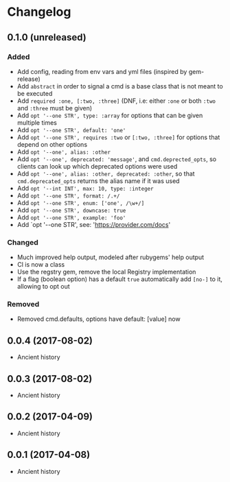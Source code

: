 # Changelog

## 0.1.0 (unreleased)

### Added

* Add config, reading from env vars and yml files (inspired by gem-release)
* Add `abstract` in order to signal a cmd is a base class that is not meant to be executed
* Add `required :one, [:two, :three]` (DNF, i.e: either `:one` or both `:two` and `:three` must be given)
* Add `opt '--one STR', type: :array` for options that can be given multiple times
* Add `opt '--one STR', default: 'one'`
* Add `opt '--one STR', requires :two` or `[:two, :three]` for options that depend on other options
* Add `opt '--one', alias: :other`
* Add `opt '--one', deprecated: 'message'`, and `cmd.deprected_opts`, so clients can look up which deprecated options were used
* Add `opt '--one', alias: :other, deprecated: :other`, so that `cmd.deprecated_opts` returns the alias name if it was used
* Add `opt '--int INT', max: 10, type: :integer`
* Add `opt '--one STR', format: /.+/`
* Add `opt '--one STR', enum: ['one', /\w+/]`
* Add `opt '--one STR', downcase: true`
* Add `opt '--one STR', example: 'foo'`
* Add `opt '--one STR', see: 'https://provider.com/docs'

### Changed

* Much improved help output, modeled after rubygems' help output
* Cl is now a class
* Use the regstry gem, remove the local Registry implementation
* If a flag (boolean option) has a default `true` automatically add `[no-]` to
  it, allowing to opt out

### Removed

* Removed cmd.defaults, options have default: [value] now

## 0.0.4 (2017-08-02)

* Ancient history

## 0.0.3 (2017-08-02)

* Ancient history

## 0.0.2 (2017-04-09)

* Ancient history

## 0.0.1 (2017-04-08)

* Ancient history

